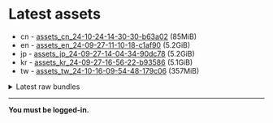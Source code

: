 # Latest assets
- cn - [assets_cn_24-10-24-14-30-30-b63a02](https://github.com/ArknightsAssets/NewAssets/actions/runs/11532490588/artifacts/2107654927) (85MiB)
- en - [assets_en_24-09-27-11-10-18-c1af90](https://github.com/ArknightsAssets/NewAssets/actions/runs/11272949446/artifacts/2039930561) (5.2GiB)
- jp - [assets_jp_24-09-27-14-04-34-90dc78](https://github.com/ArknightsAssets/NewAssets/actions/runs/11266460473/artifacts/2038330230) (5.2GiB)
- kr - [assets_kr_24-09-27-16-56-22-b93586](https://github.com/ArknightsAssets/NewAssets/actions/runs/11266460473/artifacts/2038307488) (5.1GiB)
- tw - [assets_tw_24-10-16-09-54-48-179c06](https://github.com/ArknightsAssets/NewAssets/actions/runs/11495395294/artifacts/2097778723) (357MiB)

<details>
<summary>Latest raw bundles</summary>

- cn - [bundles_cn_24-10-24-14-30-30-b63a02](https://github.com/ArknightsAssets/NewAssets/actions/runs/11532490588/artifacts/2107654988) (30MiB)
- en - [bundles_en_24-09-27-11-10-18-c1af90](https://github.com/ArknightsAssets/NewAssets/actions/runs/11272949446/artifacts/2039935429) (2.1GiB)
- jp - [bundles_jp_24-09-27-14-04-34-90dc78](https://github.com/ArknightsAssets/NewAssets/actions/runs/11266460473/artifacts/2038332916) (2.1GiB)
- kr - [bundles_kr_24-09-27-16-56-22-b93586](https://github.com/ArknightsAssets/NewAssets/actions/runs/11266460473/artifacts/2038309991) (2.0GiB)
- tw - [bundles_tw_24-10-16-09-54-48-179c06](https://github.com/ArknightsAssets/NewAssets/actions/runs/11495395294/artifacts/2097779238) (162MiB)

</details>

---

**You must be logged-in.**
